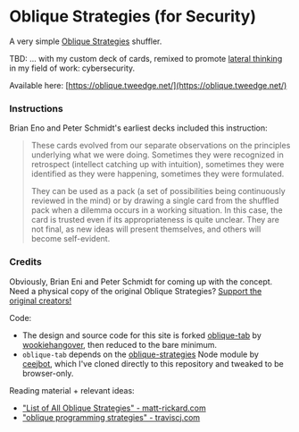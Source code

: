 # Oblique Strategies (for Security)

A very simple [Oblique Strategies](https://en.wikipedia.org/wiki/Oblique_Strategies) shuffler.

TBD: ... with my custom deck of cards, remixed to promote [lateral thinking](https://en.wikipedia.org/wiki/Lateral_thinking) in my field of work: cybersecurity.

Available here: [https://oblique.tweedge.net/](https://oblique.tweedge.net/)

### Instructions

Brian Eno and Peter Schmidt's earliest decks included this instruction:

> These cards evolved from our separate observations on the principles underlying what we were doing. Sometimes they were recognized in retrospect (intellect catching up with intuition), sometimes they were identified as they were happening, sometimes they were formulated.
> 
> They can be used as a pack (a set of possibilities being continuously reviewed in the mind) or by drawing a single card from the shuffled pack when a dilemma occurs in a working situation. In this case, the card is trusted even if its appropriateness is quite unclear. They are not final, as new ideas will present themselves, and others will become self-evident.

### Credits

Obviously, Brian Eni and Peter Schmidt for coming up with the concept. Need a physical copy of the original Oblique Strategies? [Support the original creators!](https://www.enoshop.co.uk/product/oblique-strategies.html)

Code:

* The design and source code for this site is forked [oblique-tab](https://github.com/wookiehangover/oblique-tab) by [wookiehangover](https://github.com/wookiehangover), then reduced to the bare minimum.
* `oblique-tab` depends on the [oblique-strategies](https://github.com/ceejbot/oblique-strategies/tree/master) Node module by [ceejbot](https://github.com/ceejbot), which I've cloned directly to this repository and tweaked to be browser-only.

Reading material + relevant ideas:

* ["List of All Oblique Strategies" - matt-rickard.com](https://matt-rickard.com/list-of-all-oblique-strategies)
* ["oblique programming strategies" - traviscj.com](https://traviscj.com/blog/post/2016-12-07-oblique_programming_strategies/)